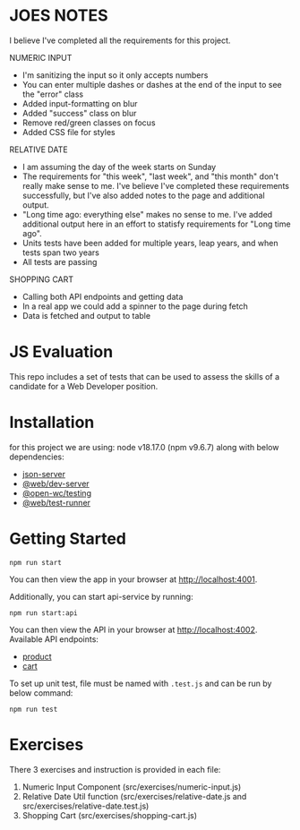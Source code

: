 # JOES NOTES

I believe I've completed all the requirements for this project.  

NUMERIC INPUT
* I'm sanitizing the input so it only accepts numbers
* You can enter multiple dashes or dashes at the end of the input to see the "error" class
* Added input-formatting on blur
* Added "success" class on blur
* Remove red/green classes on focus
* Added CSS file for styles

RELATIVE DATE
* I am assuming the day of the week starts on Sunday
* The requirements for "this week", "last week", and "this month" don't really make sense to me. I've believe I've completed these requirements successfully, but I've also added notes to the page and additional output.
* "Long time ago: everything else" makes no sense to me. I've added additional output here in an effort to statisfy requirements for "Long time ago".
* Units tests have been added for multiple years, leap years, and when tests span two years
* All tests are passing

SHOPPING CART
* Calling both API endpoints and getting data
* In a real app we could add a spinner to the page during fetch
* Data is fetched and output to table


# JS Evaluation

This repo includes a set of tests that can be used to assess the skills of
a candidate for a Web Developer position.


# Installation

for this project we are using: node v18.17.0 (npm v9.6.7) along with below dependencies:

* [json-server](https://www.npmjs.com/package/json-server)
* [@web/dev-server](https://modern-web.dev/docs/dev-server/overview/)
* [@open-wc/testing](https://open-wc.org/docs/testing/helpers/)
* [@web/test-runner](https://modern-web.dev/docs/test-runner/overview/)

# Getting Started
```
npm run start
```
You can then view the app in your browser at
[http://localhost:4001](http://localhost:4001).

Additionally, you can start api-service by running:

```
npm run start:api
```
    
You can then view the API in your browser at
[http://localhost:4002](http://localhost:4002). Available API endpoints:

 * [product](http://localhost:4002/products)
 * [cart](http://localhost:4002/cart)

To set up unit test, file must be named with `.test.js` and can be run by below command:

   ```
   npm run test
   ```

# Exercises
There 3 exercises and instruction is provided in each file:
1) Numeric Input Component (src/exercises/numeric-input.js)
2) Relative Date Util function (src/exercises/relative-date.js and src/exercises/relative-date.test.js)
3) Shopping Cart   (src/exercises/shopping-cart.js)
